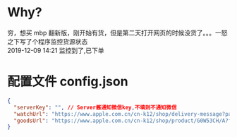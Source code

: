 # Why?
穷，想买 mbp 翻新版，刚开始有货，但是第二天打开网页的时候没货了。。。一怒之下写了个程序监控货源状态  
2019-12-09 14:21 监控到了,已下单

# 配置文件 config.json
```json
{
  "serverKey": "", // Server酱通知微信key,不填则不通知微信
  "watchUrl": "https://www.apple.com.cn/cn-k12/shop/delivery-message?parts.0=G0W53CH%2FA", // 打开商品，打开控制台，刷新页面，复制异步请求的这个url,记得去掉后边的时间戳
  "goodsUrl": "https://www.apple.com.cn/cn-k12/shop/product/G0W53CH/A?fnode=82c65a2ad3bfc35c5451e4561b930167fc6b5c9206bde95e29fffc095a26ca15d3cce09504e07e247561cb9af06f3b5f4523847992aebd57d42368da886f8040ce2c1c35b52e323a206464448e2bba2f" // 浏览器打开商品，复制链接
}
```
